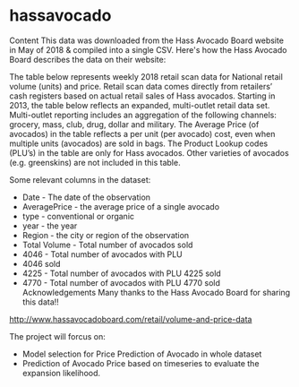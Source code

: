 # hassavocado

Content
This data was downloaded from the Hass Avocado Board website in May of 2018 & compiled into a single CSV. Here's how the Hass Avocado Board describes the data on their website:

The table below represents weekly 2018 retail scan data for National retail volume (units) and price. Retail scan data comes directly from retailers’ cash registers based on actual retail sales of Hass avocados. Starting in 2013, the table below reflects an expanded, multi-outlet retail data set. Multi-outlet reporting includes an aggregation of the following channels: grocery, mass, club, drug, dollar and military. The Average Price (of avocados) in the table reflects a per unit (per avocado) cost, even when multiple units (avocados) are sold in bags. The Product Lookup codes (PLU’s) in the table are only for Hass avocados. Other varieties of avocados (e.g. greenskins) are not included in this table.

Some relevant columns in the dataset:

 * Date - The date of the observation
 * AveragePrice - the average price of a single avocado 
 * type - conventional or organic 
 * year - the year
 * Region - the city or region of the observation
 * Total Volume - Total number of avocados sold 
 * 4046 - Total number of avocados with PLU
 * 4046 sold
 * 4225 - Total number of avocados with PLU 4225 sold
 * 4770 - Total number of avocados with PLU 4770 sold 
Acknowledgements
Many thanks to the Hass Avocado Board for sharing this data!!

http://www.hassavocadoboard.com/retail/volume-and-price-data

The project will forcus on:
 * Model selection for Price Prediction of Avocado in whole dataset
 * Prediction of Avocado Price based on timeseries to evaluate the expansion likelihood.
